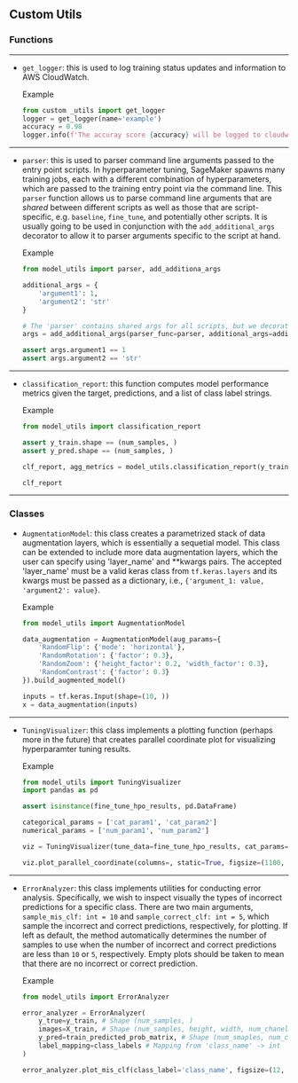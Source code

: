 ## Custom Utils

### Functions

---

*  `get_logger`: this is used to log training status updates and information to AWS CloudWatch.

    Example

    ```python
    from custom _utils import get_logger
    logger = get_logger(name='example')
    accuracy = 0.98
    logger.info(f'The accuray score {accuracy} will be logged to cloudwatch')
    ```

---

* `parser`: this is used to parser command line arguments passed to the entry point scripts. In hyperparameter tuning, SageMaker spawns many training jobs, each with a different combination of hyperparameters, which are passed to the training entry point via the command line. This `parser` function allows us to parse command line arguments that are *shared* between different scripts as well as those that are script-specific, e.g. `baseline`, `fine_tune`, and potentially other scripts. It is usually going to be used in conjunction with the `add_additional_args` decorator to allow it to parser arguments specific to the script at hand.

    Example

    ```python
    from model_utils import parser, add_additiona_args

    additional_args = {
        'argument1': 1,
        'argument2': 'str'
    }

    # The 'parser' contains shared args for all scripts, but we decorate it to allow for additional script-dependent args
    args = add_additional_args(parser_func=parser, additional_args=additional_args)()

    assert args.argument1 == 1
    assert args.argument2 == 'str'
    ```

---

* `classification_report`: this function computes model performance metrics given the target, predictions, and a list of class label strings.

    Example

    ```python
    from model_utils import classification_report

    assert y_train.shape == (num_samples, )
    assert y_pred.shape == (num_samples, )

    clf_report, agg_metrics = model_utils.classification_report(y_train, y_pred, labels=['class_1', 'class_2', 'class_4'])

    clf_report
    ```

---

### Classes

* `AugmentationModel`: this class creates a parametrized stack of data augmentation layers, which is essentially a sequetial model. This class can be extended to include more data augmentation layers, which the user can specify using 'layer_name' and **kwargs pairs. The accepted 'layer_name' must be a valid keras class from `tf.keras.layers` and its kwargs must be passed as a dictionary, i.e., `{'argument_1: value, 'argument2': value}`.

    Example

    ```python
    from model_utils import AugmentationModel

    data_augmentation = AugmentationModel(aug_params={
        'RandomFlip': {'mode': 'horizontal'},
        'RandomRotation': {'factor': 0.3},
        'RandomZoom': {'height_factor': 0.2, 'width_factor': 0.3},
        'RandomContrast': {'factor': 0.3}
    }).build_augmented_model()

    inputs = tf.keras.Input(shape=(10, ))
    x = data_augmentation(inputs)
    ```

---

* `TuningVisualizer`: this class implements a plotting function (perhaps more in the future) that creates parallel coordinate plot for visualizing hyperparamter tuning results.

    Example

    ```python
    from model_utils import TuningVisualizer
    import pandas as pd

    assert isinstance(fine_tune_hpo_results, pd.DataFrame)

    categorical_params = ['cat_param1', 'cat_param2']
    numerical_params = ['num_param1', 'num_param2']

    viz = TuningVisualizer(tune_data=fine_tune_hpo_results, cat_params=categorical_params, num_params=numerical_params)
    
    viz.plot_parallel_coordinate(columns=, static=True, figsize=(1100, 700))
    ```

---

* `ErrorAnalyzer`: this class implements utilities for conducting error analysis. Specifically, we wish to inspect visually the types of incorrect predictions for a specific class. There are two main arguments, `sample_mis_clf: int = 10` and `sample_correct_clf: int = 5`, which sample the incorrect and correct predictions, respectively, for plotting. If left as default, the method automatically determines the number of samples to use when the number of incorrect and correct predictions are less than `10` or `5`, respectively. Empty plots should be taken to mean that there are no incorrect or correct prediction.

    Example

    ```python
    from model_utils import ErrorAnalyzer

    error_analyzer = ErrorAnalyzer(
        y_true=y_train, # Shape (num_samples, )
        images=X_train, # Shape (num_samples, height, width, num_chanels)
        y_pred=train_predicted_prob_matrix, # Shape (num_smaples, num_classes)
        label_mapping=class_labels # Mapping from 'class_name' -> int
    )

    error_analyzer.plot_mis_clf(class_label='class_name', figsize=(12, 10));
    ```
